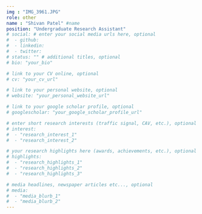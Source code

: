 ```yaml
---
img : "IMG_3961.JPG"
role: other
name : "Shivan Patel" #name
position: "Undergraduate Research Assistant" 
# social: # enter your social media urls here, optional
#  - github:
#  - linkedin:
#  - twitter:
# status: "" # additional titles, optional
# bio: "your_bio" 

# link to your CV online, optional
# cv: "your_cv_url" 

# link to your personal website, optional
# website: "your_personal_website_url" 

# link to your google scholar profile, optional
# googlescholar: "your_google_scholar_profile_url" 

# enter short research interests (traffic signal, CAV, etc.), optional
# interest: 
#  - "research_interest_1"
#  - "research_interest_2" 

# your research highlights here (awards, achievements, etc.), optional
# highlights: 
#  - "research_highlights_1"
#  - "research_highlights_2"
#  - "research_highlights_3" 

# media headlines, newspaper articles etc..., optional
# media: 
#  - "media_blurb_1"
#  - "media_blurb_2" 
---
```

